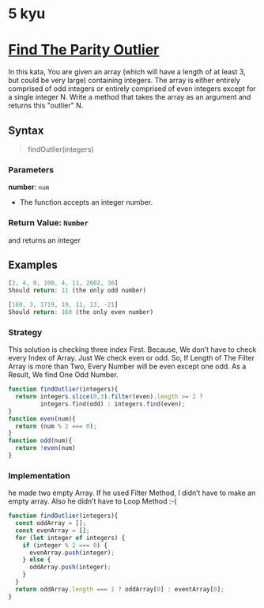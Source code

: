 # 5 kyu

# [Find The Parity Outlier](https://www.codewars.com/kata/5526fc09a1bbd946250002dc/train/javascript)

In this kata, You are given an array (which will have a length of at least 3, but could be very large) containing integers. The array is either entirely comprised of odd integers or entirely comprised of even integers except for a single integer N. Write a method that takes the array as an argument and returns this "outlier" N.
## Syntax

> findOutlier(integers)
### Parameters

**number**: `num`

- The function accepts an integer number.

### Return Value: `Number`

 and returns an integer
## Examples

```js
[2, 4, 0, 100, 4, 11, 2602, 36]
Should return: 11 (the only odd number)

[160, 3, 1719, 19, 11, 13, -21]
Should return: 160 (the only even number)
```

### Strategy

This solution is checking three index First. Because, We don’t have to check every Index of Array. 
Just We check even or odd. So, If Length of The Filter Array is more than Two, Every Number will be even except one odd. As a Result, We find One Odd Number. 

```js
function findOutlier(integers){
  return integers.slice(0,3).filter(even).length >= 2 ?
         integers.find(odd) : integers.find(even);
}
function even(num){
  return (num % 2 === 0);
}
function odd(num){
  return !even(num)
}
```

### Implementation

 he made two empty Array. If he used Filter Method, I didn’t have to make an empty array.
Also he didn’t have to Loop Method :-(

```js
function findOutlier(integers){
  const oddArray = [];
  const evenArray = [];
  for (let integer of integers) {
    if (integer % 2 === 0) {
      evenArray.push(integer);
    } else {
      oddArray.push(integer);
    }
  }
  return oddArray.length === 1 ? oddArray[0] : eventArray[0];
}
```





